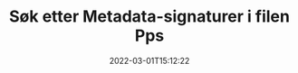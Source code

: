 ---
############################# Static ############################
layout: "auto-gen-signature"
date: 2022-03-01T15:12:22
draft: false
operation: Search
signaturetype: Metadata
fileformat: Pps
productName: Java
lang: no
productCode: java
otherformats: pdf doc docx docm dot dotm dotx odt ott rtf xls xlsx xlsm xlsb csv ods ots xltx xltm ppt pptx pps ppsx odp otp potx potm pptm ppsm png jpg bmp gif tiff svg webp wmf
breadcrumb: Search Metadata signatures at Pps with Java

############################# Head ############################
head_title: "Søk etter Metadata-signaturer i filen Pps i Java"
head_description: "Bruk Java for å søke etter Metadata-signaturer i Pps-filer ved å bruke noen få linjer med kode."

############################# Header ############################
title: "Søk etter Metadata-signaturer i filen Pps"
description: "Java native API gjør det mulig å søke etter Metadata-signaturer i allerede signerte Pps-filer. Utfør avansert e-signatursøk i Pps-dokumentene dine ved å bruke noen få linjer med kode."
bg_image: "https://cms.admin.containerize.com/templates/aspose/App_Themes/V3/images/bg/header1.png"
bg_overlay: false
button:
    enable: true

############################# SubMenu ############################
submenu:
    enable: true

    left:
        img_alt: "GroupDocs.Signature for Java"
        image: "https://cms.admin.containerize.com/templates/groupdocs/images/product-logos/90x90-noborder/groupdocsature-java.png"
        product: "GroupDocs.Signature"
        platform: "Java"



############################# About ############################
about:
    enable: true
    title: "Om GroupDocs.Signature for Java API"
    content: |
        [GroupDocs.Signature for Java](https://products.groupdocs.com/signature/java/) gir Java API for behandling av dokumenter ved hjelp av ulike signaturtyper som tekster, bilder, digitale sertifikater, strekkoder, QR-koder, stempler eller metadata. Brukere kan legge til, slette, oppdatere, bekrefte eller søke i elektroniske signaturer i PDF-er, MS Word-dokumenter, MS Excel-arbeidsbøker, MS PowerPoint-presentasjoner, Adobe Photoshop-filer og ulike bildeformater, med ekstra støtte for å tilpasse signaturegenskaper etter behov.
    

############################# Steps ############################
steps:
    enable: true
    title_left: "Slik søker du etter Metadata-signaturer i Pps"
    content_left: |
        [GroupDocs.Signature for Java](https://products.groupdocs.com/signature/java/) gjør det enklere for Java-utviklere å søke etter Metadata-signaturer i Pps-filer fra applikasjonene deres ved å implementere noen få enkle trinn.
        
        * Opprett en ny forekomst av Signature-klassen og send kildedokumentbanen som en konstruktørparameter.
        * Instantier SearchOptions-objektet i henhold til dine krav og spesifiser søkealternativer.
        * Ring søkemetoden til Signature-klassenforekomsten og send SearchOptions til den.
        * Behandle søkeresultater i henhold til dine krav.

    title_right: "Systemkrav"
    content_right: |
        GroupDocs.Signature for Java støttes på alle større plattformer og operativsystemer. Før du utfører koden nedenfor, sørg for at du har følgende forutsetninger installert på systemet ditt.

        * Operativsystemer: Microsoft Windows, Linux, MacOS
        * Utviklingsmiljøer: NetBeans, Intellij IDEA, Eclipse, etc.
        * Java runtime: J2SE 6.0 and above
        * Last ned den nyeste versjonen av GroupDocs.Signature for Java fra [Maven](https://repository.groupdocs.com/webapp/#/artifacts/browse/tree/General/repo/com/groupdocs/groupdocs-signature)
         
    code: |
        ```java    
        
        // Set up input Pps file
        String filePath = "input.pps";

        // Instantiate Signature for input file
        Signature signature = new Signature(filePath);

        // search for Metadata signatures in Pps document
        List<PresentationMetadataSignature> signatures = signature.search(PresentationMetadataSignature.class, SignatureType.Metadata);

        // process signatures which were found 
        signatures.forEach(item -> System.out.println(item.toString()));


        ```

############################# Demos ############################
demos:
    enable: true
    title: "Søk etter Metadata elektroniske signaturer Live Demo"
    content: |
       Søk i dokumentet etter ulike elektroniske signaturer til Pps-filer akkurat nå ved å gå til nettstedet [GroupDocs.Signature-appen](https://products.groupdocs.app/signature/family).

        
############################# More Formats ############################
more_formats:
    enable: true
    title: "Søk etter andre Metadata-signaturer med Java"
    content: |
        "Elektroniske signaturer søk i ulike dokumenter. Finn signaturer fra et av de populære filformatene som vist nedenfor."
    format: 
           
       
back_to_top:
    enable: true
---